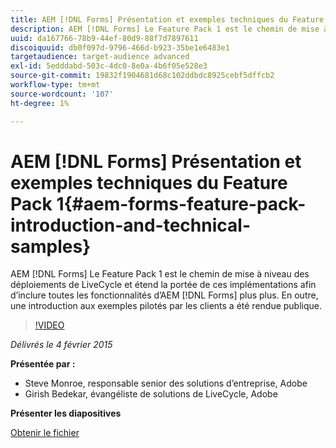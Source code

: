 ```yaml
---
title: AEM [!DNL Forms] Présentation et exemples techniques du Feature Pack 1
description: AEM [!DNL Forms] Le Feature Pack 1 est le chemin de mise à niveau des déploiements de LiveCycle et étend la portée de ces implémentations afin d’inclure toutes les fonctionnalités d’AEM [!DNL Forms] plus plus. En outre, une introduction aux exemples pilotés par les clients a été rendue publique.
uuid: da167766-78b9-44ef-80d9-88f7d7897611
discoiquuid: db0f097d-9796-466d-b923-35be1e6483e1
targetaudience: target-audience advanced
exl-id: 5edddabd-503c-4dc0-8e0a-4b6f05e528e3
source-git-commit: 19832f1904681d68c102ddbdc8925cebf5dffcb2
workflow-type: tm+mt
source-wordcount: '107'
ht-degree: 1%

---
```


# AEM [!DNL Forms] Présentation et exemples techniques du Feature Pack 1{#aem-forms-feature-pack-introduction-and-technical-samples}

AEM [!DNL Forms] Le Feature Pack 1 est le chemin de mise à niveau des déploiements de LiveCycle et étend la portée de ces implémentations afin d’inclure toutes les fonctionnalités d’AEM [!DNL Forms] plus plus. En outre, une introduction aux exemples pilotés par les clients a été rendue publique.

>[!VIDEO](https://video.tv.adobe.com/v/19380/?quality=9)

*Délivrés le 4 février 2015*

**Présentée par :**

* Steve Monroe, responsable senior des solutions d’entreprise, Adobe
* Girish Bedekar, évangéliste de solutions de LiveCycle, Adobe

**Présenter les diapositives**

[Obtenir le fichier](assets/aem-forms-fp1-2015-0204.pdf)
<!--
[Get back to the Overview](https://helpx.adobe.com/experience-manager/kt/eseminars/gems/aem-index.html)
-->
